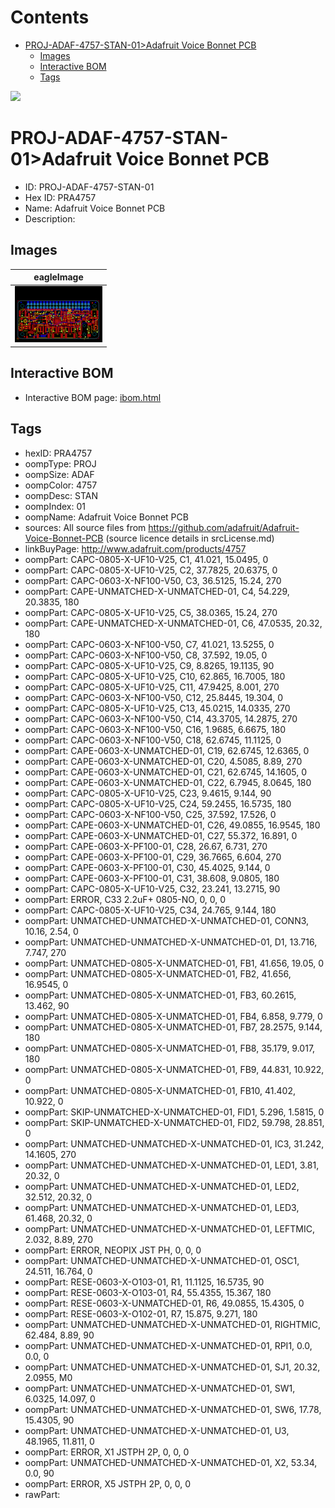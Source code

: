 



Contents
========

* [PROJ-ADAF-4757-STAN-01>Adafruit Voice Bonnet PCB](#proj-adaf-4757-stan-01adafruit-voice-bonnet-pcb)
	* [Images](#images)
	* [Interactive BOM](#interactive-bom)
	* [Tags](#tags)
  
![][im]
# PROJ-ADAF-4757-STAN-01>Adafruit Voice Bonnet PCB

- ID: PROJ-ADAF-4757-STAN-01
- Hex ID: PRA4757
- Name: Adafruit Voice Bonnet PCB
- Description: 

## Images
  
  

|eagleImage|
| :---: |
|[![eagleImage](eagleImage_140.png)](eagleImage_600.png)|

## Interactive BOM

- Interactive BOM page: [ibom.html](kicad/bom/ibom.html)

## Tags

- hexID: PRA4757
- oompType: PROJ
- oompSize: ADAF
- oompColor: 4757
- oompDesc: STAN
- oompIndex: 01
- oompName: Adafruit Voice Bonnet PCB
- sources: All source files from https://github.com/adafruit/Adafruit-Voice-Bonnet-PCB (source licence details in srcLicense.md)
- linkBuyPage: http://www.adafruit.com/products/4757
- oompPart: CAPC-0805-X-UF10-V25, C1, 41.021, 15.0495, 0
- oompPart: CAPC-0805-X-UF10-V25, C2, 37.7825, 20.6375, 0
- oompPart: CAPC-0603-X-NF100-V50, C3, 36.5125, 15.24, 270
- oompPart: CAPE-UNMATCHED-X-UNMATCHED-01, C4, 54.229, 20.3835, 180
- oompPart: CAPC-0805-X-UF10-V25, C5, 38.0365, 15.24, 270
- oompPart: CAPE-UNMATCHED-X-UNMATCHED-01, C6, 47.0535, 20.32, 180
- oompPart: CAPC-0603-X-NF100-V50, C7, 41.021, 13.5255, 0
- oompPart: CAPC-0603-X-NF100-V50, C8, 37.592, 19.05, 0
- oompPart: CAPC-0805-X-UF10-V25, C9, 8.8265, 19.1135, 90
- oompPart: CAPC-0805-X-UF10-V25, C10, 62.865, 16.7005, 180
- oompPart: CAPC-0805-X-UF10-V25, C11, 47.9425, 8.001, 270
- oompPart: CAPC-0603-X-NF100-V50, C12, 25.8445, 19.304, 0
- oompPart: CAPC-0805-X-UF10-V25, C13, 45.0215, 14.0335, 270
- oompPart: CAPC-0603-X-NF100-V50, C14, 43.3705, 14.2875, 270
- oompPart: CAPC-0603-X-NF100-V50, C16, 1.9685, 6.6675, 180
- oompPart: CAPC-0603-X-NF100-V50, C18, 62.6745, 11.1125, 0
- oompPart: CAPE-0603-X-UNMATCHED-01, C19, 62.6745, 12.6365, 0
- oompPart: CAPE-0603-X-UNMATCHED-01, C20, 4.5085, 8.89, 270
- oompPart: CAPE-0603-X-UNMATCHED-01, C21, 62.6745, 14.1605, 0
- oompPart: CAPE-0603-X-UNMATCHED-01, C22, 6.7945, 8.0645, 180
- oompPart: CAPC-0805-X-UF10-V25, C23, 9.4615, 9.144, 90
- oompPart: CAPC-0805-X-UF10-V25, C24, 59.2455, 16.5735, 180
- oompPart: CAPC-0603-X-NF100-V50, C25, 37.592, 17.526, 0
- oompPart: CAPE-0603-X-UNMATCHED-01, C26, 49.0855, 16.9545, 180
- oompPart: CAPE-0603-X-UNMATCHED-01, C27, 55.372, 16.891, 0
- oompPart: CAPE-0603-X-PF100-01, C28, 26.67, 6.731, 270
- oompPart: CAPE-0603-X-PF100-01, C29, 36.7665, 6.604, 270
- oompPart: CAPE-0603-X-PF100-01, C30, 45.4025, 9.144, 0
- oompPart: CAPE-0603-X-PF100-01, C31, 38.608, 9.0805, 180
- oompPart: CAPC-0805-X-UF10-V25, C32, 23.241, 13.2715, 90
- oompPart: ERROR, C33 2.2uF+ 0805-NO, 0, 0, 0
- oompPart: CAPC-0805-X-UF10-V25, C34, 24.765, 9.144, 180
- oompPart: UNMATCHED-UNMATCHED-X-UNMATCHED-01, CONN3, 10.16, 2.54, 0
- oompPart: UNMATCHED-UNMATCHED-X-UNMATCHED-01, D1, 13.716, 7.747, 270
- oompPart: UNMATCHED-0805-X-UNMATCHED-01, FB1, 41.656, 19.05, 0
- oompPart: UNMATCHED-0805-X-UNMATCHED-01, FB2, 41.656, 16.9545, 0
- oompPart: UNMATCHED-0805-X-UNMATCHED-01, FB3, 60.2615, 13.462, 90
- oompPart: UNMATCHED-0805-X-UNMATCHED-01, FB4, 6.858, 9.779, 0
- oompPart: UNMATCHED-0805-X-UNMATCHED-01, FB7, 28.2575, 9.144, 180
- oompPart: UNMATCHED-0805-X-UNMATCHED-01, FB8, 35.179, 9.017, 180
- oompPart: UNMATCHED-0805-X-UNMATCHED-01, FB9, 44.831, 10.922, 0
- oompPart: UNMATCHED-0805-X-UNMATCHED-01, FB10, 41.402, 10.922, 0
- oompPart: SKIP-UNMATCHED-X-UNMATCHED-01, FID1, 5.296, 1.5815, 0
- oompPart: SKIP-UNMATCHED-X-UNMATCHED-01, FID2, 59.798, 28.851, 0
- oompPart: UNMATCHED-UNMATCHED-X-UNMATCHED-01, IC3, 31.242, 14.1605, 270
- oompPart: UNMATCHED-UNMATCHED-X-UNMATCHED-01, LED1, 3.81, 20.32, 0
- oompPart: UNMATCHED-UNMATCHED-X-UNMATCHED-01, LED2, 32.512, 20.32, 0
- oompPart: UNMATCHED-UNMATCHED-X-UNMATCHED-01, LED3, 61.468, 20.32, 0
- oompPart: UNMATCHED-UNMATCHED-X-UNMATCHED-01, LEFTMIC, 2.032, 8.89, 270
- oompPart: ERROR, NEOPIX JST PH, 0, 0, 0
- oompPart: UNMATCHED-UNMATCHED-X-UNMATCHED-01, OSC1, 24.511, 16.764, 0
- oompPart: RESE-0603-X-O103-01, R1, 11.1125, 16.5735, 90
- oompPart: RESE-0603-X-O103-01, R4, 55.4355, 15.367, 180
- oompPart: RESE-0603-X-UNMATCHED-01, R6, 49.0855, 15.4305, 0
- oompPart: RESE-0603-X-O102-01, R7, 15.875, 9.271, 180
- oompPart: UNMATCHED-UNMATCHED-X-UNMATCHED-01, RIGHTMIC, 62.484, 8.89, 90
- oompPart: UNMATCHED-UNMATCHED-X-UNMATCHED-01, RPI1, 0.0, 0.0, 0
- oompPart: UNMATCHED-UNMATCHED-X-UNMATCHED-01, SJ1, 20.32, 2.0955, M0
- oompPart: UNMATCHED-UNMATCHED-X-UNMATCHED-01, SW1, 6.0325, 14.097, 0
- oompPart: UNMATCHED-UNMATCHED-X-UNMATCHED-01, SW6, 17.78, 15.4305, 90
- oompPart: UNMATCHED-UNMATCHED-X-UNMATCHED-01, U3, 48.1965, 11.811, 0
- oompPart: ERROR, X1 JSTPH 2P, 0, 0, 0
- oompPart: UNMATCHED-UNMATCHED-X-UNMATCHED-01, X2, 53.34, 0.0, 90
- oompPart: ERROR, X5 JSTPH 2P, 0, 0, 0
- rawPart: 



[im]: eagleImage_450.png
